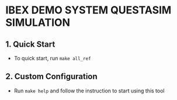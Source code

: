# IBEX DEMO SYSTEM QUESTASIM SIMULATION

## 1. Quick Start

- To quick start, run `make all_ref`

## 2. Custom Configuration

- Run `make help` and follow the instruction to start using this tool
